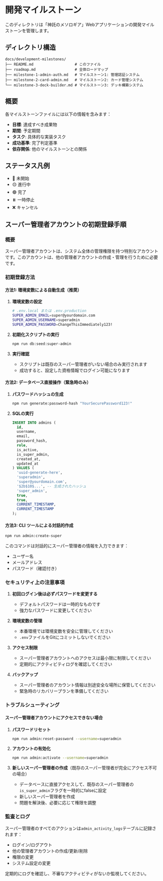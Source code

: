 # 開発マイルストーン

このディレクトリは「神託のメソロギア」Webアプリケーションの開発マイルストーンを管理します。

## ディレクトリ構造

```
docs/development-milestones/
├── README.md                   # このファイル
├── roadmap.md                  # 全体ロードマップ
├── milestone-1-admin-auth.md   # マイルストーン1: 管理認証システム
├── milestone-2-card-admin.md   # マイルストーン2: カード管理システム
└── milestone-3-deck-builder.md # マイルストーン3: デッキ構築システム
```

## 概要

各マイルストーンファイルには以下の情報を含みます：

- **目標**: 達成すべき成果物
- **期間**: 予定期間
- **タスク**: 具体的な実装タスク
- **成功基準**: 完了判定基準
- **依存関係**: 他のマイルストーンとの関係

## ステータス凡例

- 🔴 未開始
- 🟡 進行中
- 🟢 完了
- ⏸️ 一時停止
- ❌ キャンセル

## スーパー管理者アカウントの初期登録手順

### 概要
スーパー管理者アカウントは、システム全体の管理権限を持つ特別なアカウントです。このアカウントは、他の管理者アカウントの作成・管理を行うために必要です。

### 初期登録方法

#### 方法1: 環境変数による自動生成（推奨）

1. **環境変数の設定**
   ```bash
   # .env.local または .env.production
   SUPER_ADMIN_EMAIL=super@yourdomain.com
   SUPER_ADMIN_USERNAME=superadmin
   SUPER_ADMIN_PASSWORD=ChangeThisImmediately123!
   ```

2. **初期化スクリプトの実行**
   ```bash
   npm run db:seed:super-admin
   ```

3. **実行確認**
   - スクリプトは既存のスーパー管理者がいない場合のみ実行されます
   - 成功すると、設定した資格情報でログイン可能になります

#### 方法2: データベース直接操作（緊急時のみ）

1. **パスワードハッシュの生成**
   ```bash
   npm run generate:password-hash "YourSecurePassword123!"
   ```

2. **SQLの実行**
   ```sql
   INSERT INTO admins (
     id,
     username,
     email,
     password_hash,
     role,
     is_active,
     is_super_admin,
     created_at,
     updated_at
   ) VALUES (
     'uuid-generate-here',
     'superadmin',
     'super@yourdomain.com',
     '$2b$10$...', -- 生成されたハッシュ
     'super_admin',
     true,
     true,
     CURRENT_TIMESTAMP,
     CURRENT_TIMESTAMP
   );
   ```

#### 方法3: CLI ツールによる対話的作成

```bash
npm run admin:create-super
```

このコマンドは対話的にスーパー管理者の情報を入力できます：
- ユーザー名
- メールアドレス
- パスワード（確認付き）

### セキュリティ上の注意事項

1. **初回ログイン後は必ずパスワードを変更する**
   - デフォルトパスワードは一時的なものです
   - 強力なパスワードに変更してください

2. **環境変数の管理**
   - 本番環境では環境変数を安全に管理してください
   - `.env`ファイルをGitにコミットしないでください

3. **アクセス制限**
   - スーパー管理者アカウントへのアクセスは最小限に制限してください
   - 定期的にアクティビティログを確認してください

4. **バックアップ**
   - スーパー管理者のアカウント情報は別途安全な場所に保管してください
   - 緊急時のリカバリープランを準備してください

### トラブルシューティング

#### スーパー管理者アカウントにアクセスできない場合

1. **パスワードリセット**
   ```bash
   npm run admin:reset-password --username=superadmin
   ```

2. **アカウントの有効化**
   ```bash
   npm run admin:activate --username=superadmin
   ```

3. **新しいスーパー管理者の作成**（既存のスーパー管理者が完全にアクセス不可の場合）
   - データベースに直接アクセスして、既存のスーパー管理者の`is_super_admin`フラグを一時的にfalseに設定
   - 新しいスーパー管理者を作成
   - 問題を解決後、必要に応じて権限を調整

### 監査とログ

スーパー管理者のすべてのアクションは`admin_activity_logs`テーブルに記録されます：
- ログイン/ログアウト
- 他の管理者アカウントの作成/更新/削除
- 権限の変更
- システム設定の変更

定期的にログを確認し、不審なアクティビティがないか監視してください。
